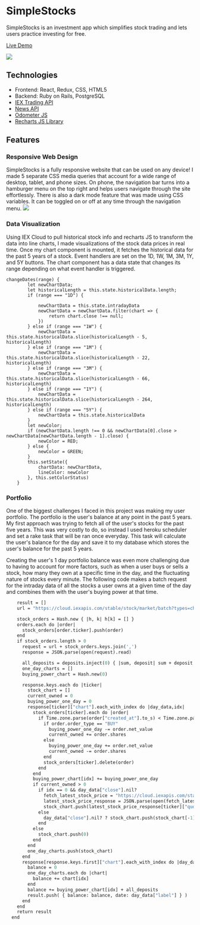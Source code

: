 # SimpleStocks

SimpleStocks is an investment app which simplifies stock trading and lets users practice investing for free.

[Live Demo](https://simplestocks-fsp.herokuapp.com/#/)

![](https://media.giphy.com/media/cOcCtxNoy6OZYh5ps9/giphy.gif)
## Technologies

* Frontend: React, Redux, CSS, HTML5
* Backend: Ruby on Rails, PostgreSQL
* [IEX Trading API](https://iexcloud.io/)
* [News API](https://newsapi.org/)
* [Odometer JS](https://github.hubspot.com/odometer/docs/welcome/)
* [Recharts JS Library](http://recharts.org/en-US/)

## Features
### Responsive Web Design
SimpleStocks is a fully responsive website that can be used on any device! I made 5 separate CSS media queries that account for a wide range of desktop, tablet, and phone sizes. On phone, the navigation bar turns into a hamburger menu on the top right and helps users navigate through the site effortlessly. There is also a dark mode feature that was made using CSS variables. It can be toggled on or off at any time through the navigation menu.
![](https://media.giphy.com/media/UUmCxRkVEMCC3o858A/giphy.gif)

### Data Visualization
Using IEX Cloud to pull historical stock info and recharts JS to transform the data into line charts, I made visualizations of the stock data prices in real time. Once my chart component is mounted, it fetches the historical data for the past 5 years of a stock. Event handlers are set on the 1D, 1W, 1M, 3M, 1Y, and 5Y buttons. The chart component has a data state that changes its range depending on what event handler is triggered.
```
changeDates(range) {
        let newChartData;
        let historicalLength = this.state.historicalData.length;
        if (range === "1D") {

            newChartData = this.state.intradayData
            newChartData = newChartData.filter(chart => {
                return chart.close !== null;
            })
        } else if (range === "1W") {
            newChartData = this.state.historicalData.slice(historicalLength - 5, historicalLength)
        } else if (range === "1M") {
            newChartData = this.state.historicalData.slice(historicalLength - 22, historicalLength)
        } else if (range === "3M") {
            newChartData = this.state.historicalData.slice(historicalLength - 66, historicalLength)
        } else if (range === "1Y") {
            newChartData = this.state.historicalData.slice(historicalLength - 264, historicalLength)
        } else if (range === "5Y") {
            newChartData = this.state.historicalData
        }
        let newColor;
        if (newChartData.length !== 0 && newChartData[0].close > newChartData[newChartData.length - 1].close) {
            newColor = RED;
        } else {
            newColor = GREEN;
        }
        this.setState({
            chartData: newChartData,
            lineColor: newColor
        }, this.setColorStatus)
    }
```
### Portfolio
One of the biggest challenges I faced in this project was making my user portfolio. The portfolio is the user's balance at any point in the past 5 years. My first approach was trying to fetch all of the user's stocks for the past five years. This was very costly to do, so instead I used heroku scheduler and set a rake task that will be ran once everyday. This task will calculate the user's balance for the day and save it to my database which stores the user's balance for the past 5 years. 

Creating the user's 1 day portfolio balance was even more challenging due to having to account for more factors, such as when a user buys or sells a stock, how many they own at a specific time in the day, and the fluctuating nature of stocks every minute. The following code makes a batch request for the intraday data of all the stocks a user owns at a given time of the day and combines them with the user's buying power at that time.

```   def create_one_day_portfolio 
    result = []
    url = "https://cloud.iexapis.com/stable/stock/market/batch?types=chart&range=1d&chartInterval=5&last=5&token=#{API_TOKEN}&symbols="

    stock_orders = Hash.new { |h, k| h[k] = [] }
    orders.each do |order|
      stock_orders[order.ticker].push(order)
    end
    if stock_orders.length > 0
      request = url + stock_orders.keys.join(',')
      response = JSON.parse(open(request).read)

      all_deposits = deposits.inject(0) { |sum, deposit| sum + deposit.deposit_money}
      one_day_charts = []
      buying_power_chart = Hash.new(0)

      response.keys.each do |ticker|
        stock_chart = []
        current_owned = 0
        buying_power_one_day = 0
        response[ticker]["chart"].each_with_index do |day_data,idx|
          stock_orders[ticker].each do |order|
            if Time.zone.parse(order["created_at"].to_s) < Time.zone.parse(day_data["label"])
              if order.order_type == "BUY"
                buying_power_one_day -= order.net_value
                current_owned += order.shares
              else
                buying_power_one_day += order.net_value
                current_owned -= order.shares
              end
              stock_orders[ticker].delete(order)
            end
          end
          buying_power_chart[idx] += buying_power_one_day
          if current_owned > 0
            if idx == 0 && day_data["close"].nil? 
              fetch_latest_stock_price = "https://cloud.iexapis.com/stable/stock/market/batch?types=quote&token=#{API_TOKEN}&symbols=#{ticker}"
              latest_stock_price_response = JSON.parse(open(fetch_latest_stock_price).read)
              stock_chart.push(latest_stock_price_response[ticker]["quote"]["previousClose"]* current_owned)
            else
              day_data["close"].nil? ? stock_chart.push(stock_chart[-1]) : stock_chart.push(day_data["close"] * current_owned)
            end
          else
            stock_chart.push(0)
          end
        end
        one_day_charts.push(stock_chart)
      end
      response[response.keys.first]["chart"].each_with_index do |day_data,idx|
        balance = 0
        one_day_charts.each do |chart|
          balance += chart[idx] 
        end
        balance += buying_power_chart[idx] + all_deposits
        result.push( { balance: balance, date: day_data["label"] } )
      end
    end
    return result
  end

```
